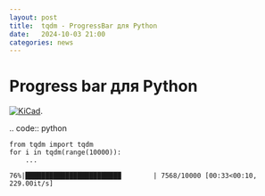 ```yaml
---
layout: post
title:  tqdm - ProgressBar для Python
date:   2024-10-03 21:00
categories: news
---
```


# Progress bar для Python

[![KiCad](https://img.shields.io/badge/tqdm-github-blue.svg)](https://github.com/tqdm/tqdm).

.. code:: python

    from tqdm import tqdm
    for i in tqdm(range(10000)):
        ...

``76%|████████████████████████        | 7568/10000 [00:33<00:10, 229.00it/s]``

